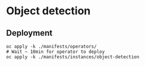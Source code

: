 # Object detection

## Deployment

```
oc apply -k ./manifests/operators/
# Wait ~ 10min for operator to deploy
oc apply -k ./manifests/instances/object-detection
```
